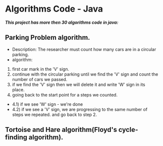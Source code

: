 # Algorithms Code - Java
***This project has more then 30 algorithms code in java:***
## Parking Problem algorithm.
- Description: The researcher must count how many cars are in a circular parking.
- algorithm:
1) first car mark in the 'V' sign.
2) continue with the circular parking until we find the 'V' sign and count the number of cars we passed.
3) if we find the 'V' sign then we will delete it and write 'W' sign in its place.
4) going back to the start point for a steps we counted.
* 4.1) if we see 'W' sign - we're done
* 4.2) if we see a 'V' sign, we are progressing to the same number of steps we repeated. and go back to step 2.





## Tortoise and Hare algorithm(Floyd's cycle-finding algorithm).


